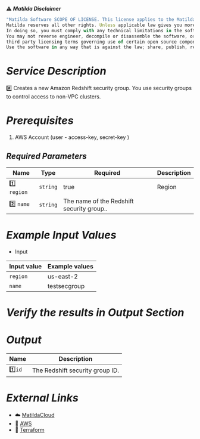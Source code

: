 :warning: ***Matilda Disclaimer***
```javascript
"Matilda Software SCOPE OF LICENSE. This license applies to the Matilda cloud product. The software is licensed, not sold. This agreement only gives you some rights to use the software. 
Matilda reserves all other rights. Unless applicable law gives you more rights despite this limitation, you may use the software only as expressly permitted in this agreement. 
In doing so, you must comply with any technical limitations in the software that only allow you to use it in certain ways. 
You may not reverse engineer, decompile or disassemble the software, or otherwise attempt to derive the source code for the software except and solely to the extent required by 
third party licensing terms governing use of certain open source components that may be included in the software; remove, minimize, block or modify any notices of Matilda or its suppliers in the software; 
Use the software in any way that is against the law; share, publish, rent or lease the software, or provide the software as a offering for others to use."
```

# *Service Description*
:hash: Creates a new Amazon Redshift security group. You use security groups to control access to non-VPC clusters.

# *Prerequisites*
1. AWS Account (user - access-key, secret-key )



## *Required Parameters*
| Name | Type | Required | Description |
| --- | --- | --- | --- |
|:one: `region` | `string` | true | Region |
|:two: `name` | `string` |The name of the Redshift security group..|



# *Example Input Values*
* Input

| Input value                       | Example values                                                                           |
|-----------------------------------|------------------------------------------------------------------------------------------|
| `region`                          | us-east-2                                                                                | 
| `name`                            | testsecgroup                                                                     |
 

# *Verify the results in Output Section*
# *Output*
| Name | Description |
| ------------- | ------------- |
|  :one:`id` | The Redshift security group ID.|









# *External Links*
* :cloud: [MatildaCloud](https://www.matildacloud.com/docs/ "Matildacloud")
* :link: [AWS](https://aws.amazon.com/console/)
* :link: [Terraform](https://registry.terraform.io/providers/hashicorp/aws/latest/docs/resources/redshift_security_group)

